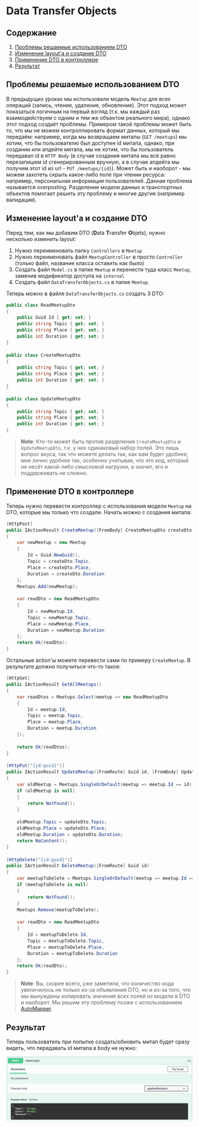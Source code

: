 # Data Transfer Objects


## Содержание

1. [Проблемы решаемые использованием DTO](#Проблемы-решаемые-использованием-DTO)
2. [Изменение layout'a и создание DTO](#Изменение-layouta-и-создание-DTO)
3. [Применение DTO в контроллере](#Применение-DTO-в-контроллере)
4. [Результат](#Результат)


## Проблемы решаемые использованием DTO

В предыдущих уроках мы использовали модель `Meetup` для всех операций (запись, чтение, удаление, обновление). Этот
подход может показаться логичным на первый взгляд (т.к. мы каждый раз взаимодействуем с одним и тем же объектом
реального мира), однако этот подход создаёт проблемы. Примером такой проблемы может быть то, что мы не можем
контроллировать формат данных, который мы передаём: например, когда мы возвращаем митапы (`GET /meetups`) мы хотим, что
бы пользователю был доступен id митапа, однако, при создании или апдейте митапа, мы не хотим, что бы пользователь
передавал id в `HTTP Body` (в случае создания митапа мы всё равно перезапишем id сгенерированным вручную, а в случае
апдейта мы получим этот id из url - `PUT /meetups/{id}`). Может быть и наоборот - мы можем захотеть скрыть какое-либо
поле при чтении ресурса: например, персональная информация пользователей. Данная проблема называется overposting.
Разделение модели данных и транспортных объектов помогает решить эту проблему и многие другие (например валидация).


## Изменение layout'a и создание DTO

Перед тем, как мы добавим DTO (**D**ata **T**ransfer **O**bjets), нужно несколько изменить layout:
1. Нужно переименовать папку `Controllers` в `Meetup`
2. Нужно переименовать файл `MeetupController` в просто `Controller` (только файл, название класса оставить как было)
3. Создать файл `Model.cs` в папке `Meetup` и перенести туда класс `Meetup`, заменив модификатор доступа на `internal`
4. Создать файл `DataTransferObjects.cs` в папке `Meetup`.

Теперь можно в файле `DataTransferObjects.cs` создать 3 DTO:
```csharp
public class ReadMeetupDto
{
    public Guid Id { get; set; }
    public string Topic { get; set; }
    public string Place { get; set; }
    public int Duration { get; set; }
}

public class CreateMeetupDto
{
    public string Topic { get; set; }
    public string Place { get; set; }
    public int Duration { get; set; }
}

public class UpdateMeetupDto
{
    public string Topic { get; set; }
    public string Place { get; set; }
    public int Duration { get; set; }
}
```

> **Note**: Кто-то может быть против разделения `CreateMeetupDto` и `UpdateMeetupDto`, т.к. у них одинаковый набор
полей. Это лишь вопрос вкуса, так что можете делать так, как вам будет удобнее; мне лично удобнее так, особенно
учитывая, что это код, который не несёт какой-либо смысловой нагрузки, а значит, его и поддерживать не сложно.


## Применение DTO в контроллере

Теперь нужно перевести контроллер с использования модели `Meetup` на DTO, которые мы только что создали. Начать можно с
создания митапа:
```csharp
[HttpPost]
public IActionResult CreateMeetup([FromBody] CreateMeetupDto createDto)
{
    var newMeetup = new Meetup
    {
        Id = Guid.NewGuid(),
        Topic = createDto.Topic,
        Place = createDto.Place,
        Duration = createDto.Duration
    };
    Meetups.Add(newMeetup);

    var readDto = new ReadMeetupDto
    {
        Id = newMeetup.Id,
        Topic = newMeetup.Topic,
        Place = newMeetup.Place,
        Duration = newMeetup.Duration
    };
    return Ok(readDto);
}
```

Остальные action'ы можете перевести сами по примеру `CreateMeetup`. В результате должно получиться что-то такое:
```csharp
[HttpGet]
public IActionResult GetAllMeetups()
{
    var readDtos = Meetups.Select(meetup => new ReadMeetupDto
    {
        Id = meetup.Id,
        Topic = meetup.Topic,
        Place = meetup.Place,
        Duration = meetup.Duration
    });
    
    return Ok(readDtos);
}

[HttpPut("{id:guid}")]
public IActionResult UpdateMeetup([FromRoute] Guid id, [FromBody] UpdateMeetupDto updateDto)
{
    var oldMeetup = Meetups.SingleOrDefault(meetup => meetup.Id == id);
    if (oldMeetup is null)
    {
        return NotFound();
    }

    oldMeetup.Topic = updateDto.Topic;
    oldMeetup.Place = updateDto.Place;
    oldMeetup.Duration = updateDto.Duration;
    return NoContent();
}

[HttpDelete("{id:guid}")]
public IActionResult DeleteMeetup([FromRoute] Guid id)
{
    var meetupToDelete = Meetups.SingleOrDefault(meetup => meetup.Id == id);
    if (meetupToDelete is null)
    {
        return NotFound();
    }
    Meetups.Remove(meetupToDelete);

    var readDto = new ReadMeetupDto
    {
        Id = meetupToDelete.Id,
        Topic = meetupToDelete.Topic,
        Place = meetupToDelete.Place,
        Duration = meetupToDelete.Duration
    };
    return Ok(readDto);
}
```

> **Note**: Вы, скорее всего, уже заметили, что количество кода увеличилось не только из-за объявления DTO, но и из-за
того, что мы вынуждены копировать значения всех полей из модели в DTO и наоборот. Мы решим эту проблему позже с
использованием [AutoMapper](https://docs.automapper.org/en/latest/Getting-started.html).

## Результат

Теперь пользователь при попытке создать/обновить митап будет сразу видеть, что передавать id митапа в body не нужно:

![Swagger: create meetup HTTP body without id filed](assets/create-meetup-without-id.png)